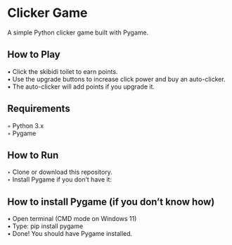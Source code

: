 # Clicker Game

A simple Python clicker game built with Pygame.

## How to Play

• Click the skibidi toilet to earn points.  
• Use the upgrade buttons to increase click power and buy an auto-clicker.  
• The auto-clicker will add points if you upgrade it.

## Requirements

◦ Python 3.x  
◦ Pygame

## How to Run

‣ Clone or download this repository.  
‣ Install Pygame if you don’t have it:

## How to install Pygame (if you don’t know how)

• Open terminal (CMD mode on Windows 11)  
• Type: pip install pygame  
• Done! You should have Pygame installed.
